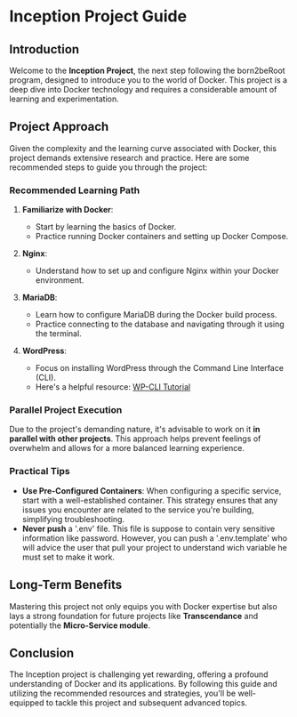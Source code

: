 # Inception Project Guide

## Introduction
Welcome to the **Inception Project**, the next step following the born2beRoot program, designed to introduce you to the world of Docker. This project is a deep dive into Docker technology and requires a considerable amount of learning and experimentation.

## Project Approach
Given the complexity and the learning curve associated with Docker, this project demands extensive research and practice. Here are some recommended steps to guide you through the project:

### Recommended Learning Path
1. **Familiarize with Docker**:
   - Start by learning the basics of Docker.
   - Practice running Docker containers and setting up Docker Compose.

2. **Nginx**:
   - Understand how to set up and configure Nginx within your Docker environment.

3. **MariaDB**:
   - Learn how to configure MariaDB during the Docker build process.
   - Practice connecting to the database and navigating through it using the terminal.

4. **WordPress**:
   - Focus on installing WordPress through the Command Line Interface (CLI).
   - Here's a helpful resource: [WP-CLI Tutorial](https://www.hostinger.fr/tutoriels/wp-cli)

### Parallel Project Execution
Due to the project's demanding nature, it's advisable to work on it **in parallel with other projects**. This approach helps prevent feelings of overwhelm and allows for a more balanced learning experience.

### Practical Tips
- **Use Pre-Configured Containers**: When configuring a specific service, start with a well-established container. This strategy ensures that any issues you encounter are related to the service you're building, simplifying troubleshooting.
- **Never push** a '.env' file. This file is suppose to contain very sensitive information like password. However, you can push a '.env.template' who will advice the user that pull your project to understand wich variable he must set to make it work.

## Long-Term Benefits
Mastering this project not only equips you with Docker expertise but also lays a strong foundation for future projects like **Transcendance** and potentially the **Micro-Service module**.

## Conclusion
The Inception project is challenging yet rewarding, offering a profound understanding of Docker and its applications. By following this guide and utilizing the recommended resources and strategies, you'll be well-equipped to tackle this project and subsequent advanced topics.
